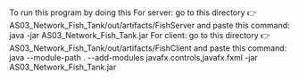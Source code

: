 To run this program by doing this
For server: go to this directory 👉 AS03_Network_Fish_Tank/out/artifacts/FishServer and paste this command: java -jar AS03_Network_Fish_Tank.jar
For client: go to this directory 👉 AS03_Network_Fish_Tank/out/artifacts/FishClient and paste this command: java --module-path . --add-modules javafx.controls,javafx.fxml -jar AS03_Network_Fish_Tank.jar
